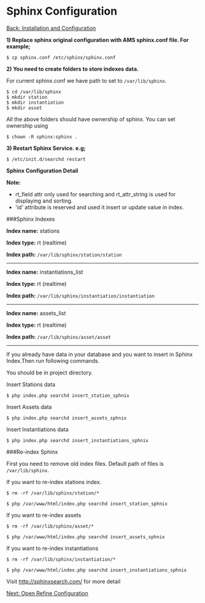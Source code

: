 Sphinx Configuration
===
[Back: Installation and Configuration](install-configure.md)

**1) Replace sphinx original configuration with AMS sphinx.conf file. For example;**

	$ cp sphinx.conf /etc/sphinx/sphinx.conf

**2) You need to create folders to store indexes data.**

For current sphinx.conf we have path to set to `/var/lib/sphinx`.

	$ cd /var/lib/sphinx
	$ mkdir station
	$ mkdir instantiation
	$ mkdir asset
	
All the above folders should have ownership of sphinx. You can set ownership using 

	$ chown -R sphinx:sphinx .

**3) Restart Sphinx Service. e.g;**
	
	$ /etc/init.d/searchd restart

**Sphinx Configuration Detail**

**Note:**

* rt_field attr only used for searching and rt_attr_string is used for displaying and sorting.
* 'id' attribute is reserved and used it insert or update value in index. 

###Sphinx Indexes

**Index name:** stations

**Index type:** rt (realtime)

**Index path:** `/var/lib/sphinx/station/station`


********************************

**Index name:** instantiations_list

**Index type:** rt (realtime)

**Index path:** `/var/lib/sphinx/instantiation/instantiation`

********************************

**Index name:** assets_list

**Index type:** rt (realtime)

**Index path:** `/var/lib/sphinx/asset/asset`

********************************

If you already have data in your database and you want to insert in Sphinx Index.Then run following commands.

You should be in project directory.

Insert Stations data

	$ php index.php searchd insert_station_sphnix

Insert Assets data

	$ php index.php searchd insert_assets_sphnix

Insert Instantiations data
	
	$ php index.php searchd insert_instantiations_sphnix

###Re-index Sphinx

First you need to remove old index files. Default path of files is `/var/lib/sphinx`.

If you want to re-index stations index.
	
	$ rm -rf /var/lib/sphinx/station/*
	
	$ php /var/www/html/index.php searchd insert_station_sphnix
	
If you want to re-index assets	
	
	$ rm -rf /var/lib/sphinx/asset/*
	
	$ php /var/www/html/index.php searchd insert_assets_sphnix
	
If you want to re-index instantiations	
	
	$ rm -rf /var/lib/sphinx/instantiation/*
	
	$ php /var/www/html/index.php searchd insert_instantiations_sphnix


Visit http://sphinxsearch.com/ for more detail

[Next: Open Refine Configuration](openrefine-configure.md)
